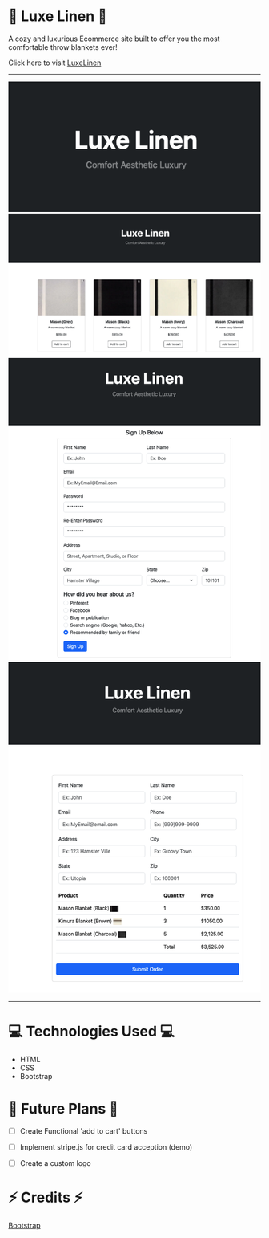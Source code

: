  🦙 Luxe Linen  🦙
====================

A cozy and luxurious Ecommerce site built to offer you the most comfortable throw blankets ever!

Click here to visit [LuxeLinen]() 

-------------------------------------------

<img src="images/s1.png">
<img src="images/s2.png">
<img src="images/s3.png">
<img src="images/s4.png">

--------------------------------------------

💻 Technologies Used 💻
======================== 

- HTML 
- CSS 
- Bootstrap
  

💫 Future Plans 💫
=============
- [ ] Create Functional 'add to cart' buttons

- [ ] Implement stripe.js for credit card acception (demo)
  
- [ ] Create a custom logo

⚡️ Credits ⚡️
===========
[Bootstrap](https://getbootstrap.com/docs/5.3/getting-started/introduction/)






